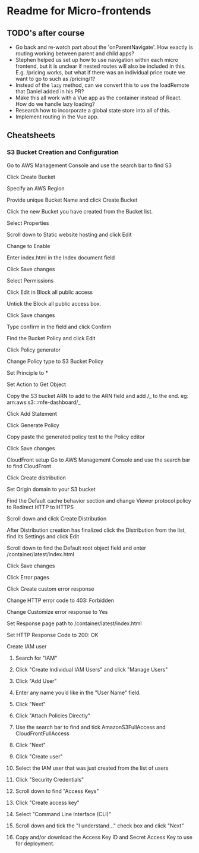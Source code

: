 # Readme for Micro-frontends

## TODO's after course

- Go back and re-watch part about the 'onParentNavigate'. How exactly is routing working between parent and child apps?
- Stephen helped us set up how to use navigation within each micro frontend, but it is unclear if nested
  routes will also be included in this. E.g. /pricing works, but what if there was an individual price route
  we want to go to such as /pricing/1?
- Instead of the `lazy` method, can we convert this to use the loadRemote that Daniel added in his PR?
- Make this all work with a Vue app as the container instead of React. How do we handle lazy loading?
- Research how to incorporate a global state store into all of this.
- Implement routing in the Vue app.

## Cheatsheets

### S3 Bucket Creation and Configuration

Go to AWS Management Console and use the search bar to find S3

Click Create Bucket

Specify an AWS Region

Provide unique Bucket Name and click Create Bucket

Click the new Bucket you have created from the Bucket list.

Select Properties

Scroll down to Static website hosting and click Edit

Change to Enable

Enter index.html in the Index document field

Click Save changes

Select Permissions

Click Edit in Block all public access

Untick the Block all public access box.

Click Save changes

Type confirm in the field and click Confirm

Find the Bucket Policy and click Edit

Click Policy generator

Change Policy type to S3 Bucket Policy

Set Principle to \*

Set Action to Get Object

Copy the S3 bucket ARN to add to the ARN field and add /_ to the end.
eg: arn:aws:s3:::mfe-dashboard/_

Click Add Statement

Click Generate Policy

Copy paste the generated policy text to the Policy editor

Click Save changes

CloudFront setup
Go to AWS Management Console and use the search bar to find CloudFront

Click Create distribution

Set Origin domain to your S3 bucket

Find the Default cache behavior section and change Viewer protocol policy to Redirect HTTP to HTTPS

Scroll down and click Create Distribution

After Distribution creation has finalized click the Distribution from the list, find its Settings and click Edit

Scroll down to find the Default root object field and enter /container/latest/index.html

Click Save changes

Click Error pages

Click Create custom error response

Change HTTP error code to 403: Forbidden

Change Customize error response to Yes

Set Response page path to /container/latest/index.html

Set HTTP Response Code to 200: OK

Create IAM user

1. Search for "IAM"

2. Click "Create Individual IAM Users" and click "Manage Users"

3. Click "Add User"

4. Enter any name you’d like in the "User Name" field.

5. Click "Next"

6. Click "Attach Policies Directly"

7. Use the search bar to find and tick AmazonS3FullAccess and CloudFrontFullAccess

8. Click "Next"

9. Click "Create user"

10. Select the IAM user that was just created from the list of users

11. Click "Security Credentials"

12. Scroll down to find "Access Keys"

13. Click "Create access key"

14. Select "Command Line Interface (CLI)"

15. Scroll down and tick the "I understand..." check box and click "Next"

16. Copy and/or download the Access Key ID and Secret Access Key to use for deployment.
